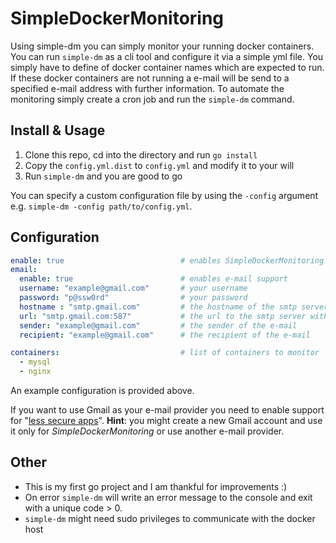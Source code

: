 # SimpleDockerMonitoring
Using simple-dm you can simply monitor your running docker containers. You can run `simple-dm` as a cli tool and configure
it via a simple yml file. You simply have to define of docker container names which are expected to run. If these docker
containers are not running a e-mail will be send to a specified e-mail address with further information. To automate the
monitoring simply create a cron job and run the `simple-dm` command.

## Install & Usage
1) Clone this repo, cd into the directory and run `go install`
2) Copy the `config.yml.dist` to `config.yml` and modify it to your will
3) Run `simple-dm` and you are good to go

You can specify a custom configuration file by using the `-config` argument e.g. `simple-dm -config path/to/config.yml`.

## Configuration
```yaml
enable: true                          # enables SimpleDockerMonitoring
email:
  enable: true                        # enables e-mail support
  username: "example@gmail.com"       # your username 
  password: "p@ssw0rd"                # your password
  hostname : "smtp.gmail.com"         # the hostname of the smtp server
  url: "smtp.gmail.com:587"           # the url to the smtp server with port
  sender: "example@gmail.com"         # the sender of the e-mail
  recipient: "example@gmail.com"      # the recipient of the e-mail

containers:                           # list of containers to monitor
  - mysql
  - nginx
```
An example configuration is provided above. 

If you want to use Gmail as your e-mail provider you need to enable
support for "[less secure apps](https://support.google.com/accounts/answer/6010255)". **Hint**: you might create a 
new Gmail account and use it only for _SimpleDockerMonitoring_ or use another e-mail provider.


## Other
* This is my first go project and I am thankful for improvements :)
* On error `simple-dm` will write an error message to the console and exit with a unique code > 0.
* `simple-dm` might need sudo privileges to communicate with the docker host